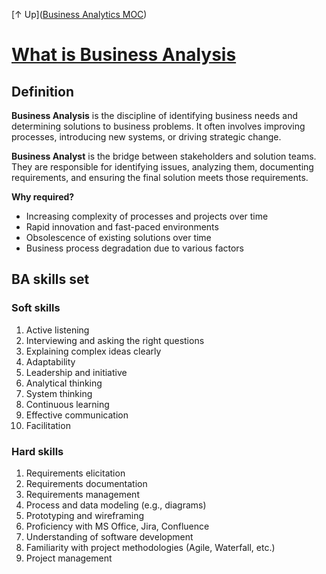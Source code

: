 [↑ Up]([Business Analytics MOC](../Business%20Analytics%20MOC.md))

# [What is Business Analysis](.md)

## Definition

**Business Analysis** is the discipline of identifying business needs and determining solutions to business problems. It often involves improving processes, introducing new systems, or driving strategic change.

**Business Analyst** is the bridge between stakeholders and solution teams. They are responsible for identifying issues, analyzing them, documenting requirements, and ensuring the final solution meets those requirements.

**Why required?**
- Increasing complexity of processes and projects over time
- Rapid innovation and fast-paced environments
- Obsolescence of existing solutions over time 
- Business process degradation due to various factors

## BA skills set
### Soft skills
1. Active listening
2. Interviewing and asking the right questions
3. Explaining complex ideas clearly
4. Adaptability
5. Leadership and initiative
6. Analytical thinking
7. System thinking
8. Continuous learning
9. Effective communication
10. Facilitation
### Hard skills
1. Requirements elicitation
2. Requirements documentation
3. Requirements management
4. Process and data modeling (e.g., diagrams)
5. Prototyping and wireframing
6. Proficiency with MS Office, Jira, Confluence
7. Understanding of software development
8. Familiarity with project methodologies (Agile, Waterfall, etc.)  
9. Project management



